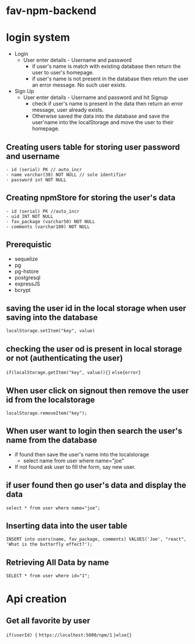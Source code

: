 # fav-npm-backend

# login system
- Login 
    - User enter details - Username and password
        - if user's name is match with existing database then return the user to user's homepage. 
        - if user's name is not present in the database then return the user an error message. No such user exixts.
- Sign Up
    - User enter details - Username and password and hit Signup
        - check if user's name is present in the data then return an error message, user already exists.
        - Otherwise saved the data into the database and save the user'name into the localStorage and move the user to their homepage.


## Creating users table for storing user password and username

    - id (serial) PK // auto_incr
    - name varchar(30) NOT NULL // sole identifier
    - password int NOT NULL 

## Creating npmStore for storing the user's data 
    - id (serial) PK //auto_incr
    - uid INT NOT NULL
    - fav_package (varchar50) NOT NULL
    - comments (varchar100) NOT NULL

## Prerequistic
 - sequelize
 - pg
 - pg-hstore
 - postgresql
 - expressJS
 - bcrypt



## saving the user id in the local storage when user saving into the database
`localStorage.setItem("key", value)`

## checking the user od is present in local storage or not (authenticating the user)
`if(localStorage.getItem("key", value)){}`
`else{error}`

## When user click on signout then remove the user id from the localstorage
`localStorage.removeItem("key");`

## When user want to login then search the user's name from the database 
 - if found then save the user's name into the localstorage 
    - select name from user where name="joe" 
 - If not found ask user to fill the form, say new user.

## if user found then go user's data and display the data
`select * from user where name="joe";`


## Inserting data into the user table

`INSERT into users(name, fav_package, comments) VALUES('Joe', "react", 'What is the butterfly effect?');`

## Retrieving All Data by name

`SELECT * from user where id="1";`

# Api creation
## Get all favorite by user
`if(userId) {`
    `https://localhost:5000/npm/1`
`}else{}`

## 
